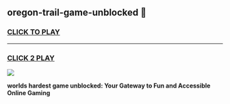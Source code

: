 
## oregon-trail-game-unblocked 👋
<h3>
<a href="https://premium.freeplayer.one?title=oregon-trail-game-unblocked&ref=14F">CLICK TO PLAY</a></h3>
<hr>

<h3>
<a href="https://premium.freeplayer.one?title=oregon-trail-game-unblocked&ref=14F">CLICK 2 PLAY</a>
  
</h3>

<a href="https://premium.freeplayer.one?title=oregon-trail-game-unblocked&ref=12F/"><img src="https://clearcache.store/games.png"></a>


**worlds hardest game unblocked: Your Gateway to Fun and Accessible Online Gaming**
